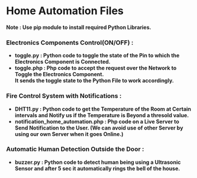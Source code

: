 # Home Automation Files
<b>Note : <b>Use pip module to install required Python Libraries.
  
<h3>Electronics Components Control(ON/OFF) :</h3>
<ul>
<li><b>toggle.py : </b> Python code to toggle the state of the Pin to which the Electronics Component is Connected.</li>
<li><b>toggle.php : </b> Php code to accept the request over the Network to Toggle the Electronics Component.
  <br>
  It sends the toggle state to the Python File to work accordingly.</li>
</ul>

<h3>Fire Control System with Notifications :</h3>
<ul>
<li><b>DHT11.py : </b> Python code to get the Temperature of the Room at Certain intervals and Notify us if the Temperature is Beyond a thresold value.</li>
<li><b>notification_home_automation.php : </b> Php code on a Live Server to Send Notification to the User. (We can avoid use of other Server by using our own Server when it goes Online.)</li>
</ul>


<h3>Automatic Human Detection Outside the Door :</h3>
<ul>
<li><b>buzzer.py : </b> Python code to detect human being using a Ultrasonic Sensor and after 5 sec it automatically rings the bell of the house.</li>
</ul>
